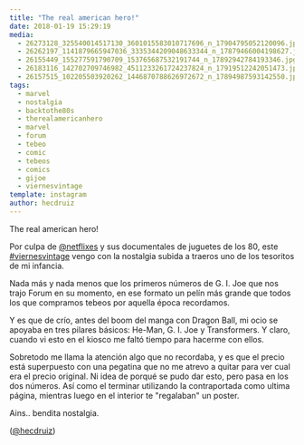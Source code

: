 ```yaml
---
title: "The real american hero!"
date: 2018-01-19 15:29:19
media: 
  - 26273128_325540014517130_3601015583010717696_n_17904795052120096.jpg
  - 26262197_1141879665947036_3335344209048633344_n_17879466004198627.jpg
  - 26155449_155277591790709_153765687532191744_n_17892942784193346.jpg
  - 26183116_142702709746982_4511233261724237824_n_17919512242051473.jpg
  - 26157515_102205503920262_1446870788626972672_n_17894987593142550.jpg
tags: 
  - marvel
  - nostalgia
  - backtothe80s
  - therealamericanhero
  - marvel
  - forum
  - tebeo
  - comic
  - tebeos
  - comics
  - gijoe
  - viernesvintage
template: instagram
author: hecdruiz
---
```


The real american hero!


Por culpa de [@netflixes](https://instagram.com/netflixes) y sus documentales de juguetes de los 80,  este [#viernesvintage](/tags/viernesvintage) vengo con la nostalgia subida a traeros uno de los tesoritos de mi infancia.


Nada más y nada menos que los primeros números de G. I. Joe que nos trajo Forum en su momento, en ese formato un pelín más grande que todos los que compramos tebeos por aquella época recordamos.


Y es que de crío, antes del boom del manga con Dragon Ball, mi ocio se apoyaba en tres pilares básicos: He-Man, G. I. Joe y Transformers. Y claro, cuando vi esto en el kiosco me faltó tiempo para hacerme con ellos.


Sobretodo me llama la atención algo que no recordaba, y es que el precio está superpuesto con una pegatina que no me atrevo a quitar para ver cual era el precio original. Ni idea de porqué se pudo dar esto, pero pasa en los dos números. Así como el terminar utilizando la contraportada como ultima página, mientras luego en el interior te "regalaban" un poster.


Ains.. bendita nostalgia.




([@hecdruiz](https://instagram.com/hecdruiz))
